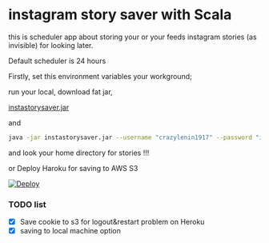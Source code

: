 # instagram story saver with Scala

this is scheduler app about storing your or your feeds instagram stories (as invisible) for looking later.

Default scheduler is 24 hours

Firstly, set this environment variables your workground;

run your local, download fat jar,

[instastorysaver.jar](https://github.com/alikemalocalan/instagram-story-saver/releases/download/0.1.4-SNAPSHOT/instastorysaver.jar)

and 

```bash
java -jar instastorysaver.jar --username "crazylenin1917" --password "internationalismnotismisnotemparialism"
```

and look your home directory for stories !!!

or Deploy Haroku for saving to AWS S3

[![Deploy](https://www.herokucdn.com/deploy/button.svg)](https://heroku.com/deploy?template=https://github.com/alikemalocalan/instagram-story-saver/tree/master)


### TODO list

- [x] Save cookie to s3 for logout&restart problem on Heroku
- [x] saving to local machine option
